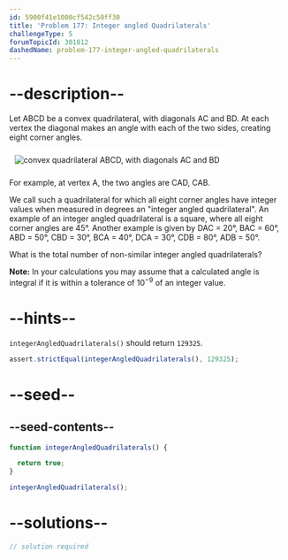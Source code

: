 ```yaml
---
id: 5900f41e1000cf542c50ff30
title: 'Problem 177: Integer angled Quadrilaterals'
challengeType: 5
forumTopicId: 301812
dashedName: problem-177-integer-angled-quadrilaterals
---
```


# --description--

Let ABCD be a convex quadrilateral, with diagonals AC and BD. At each vertex the diagonal makes an angle with each of the two sides, creating eight corner angles.

<img class="img-responsive center-block" alt="convex quadrilateral ABCD, with diagonals AC and BD" src="https://cdn.freecodecamp.org/curriculum/project-euler/integer-angled-quadrilaterals.gif" style="background-color: white; padding: 10px;">

For example, at vertex A, the two angles are CAD, CAB.

We call such a quadrilateral for which all eight corner angles have integer values when measured in degrees an "integer angled quadrilateral". An example of an integer angled quadrilateral is a square, where all eight corner angles are 45°. Another example is given by DAC = 20°, BAC = 60°, ABD = 50°, CBD = 30°, BCA = 40°, DCA = 30°, CDB = 80°, ADB = 50°.

What is the total number of non-similar integer angled quadrilaterals?

**Note:** In your calculations you may assume that a calculated angle is integral if it is within a tolerance of ${10}^{-9}$ of an integer value.

# --hints--

`integerAngledQuadrilaterals()` should return `129325`.

```js
assert.strictEqual(integerAngledQuadrilaterals(), 129325);
```

# --seed--

## --seed-contents--

```js
function integerAngledQuadrilaterals() {

  return true;
}

integerAngledQuadrilaterals();
```

# --solutions--

```js
// solution required
```
